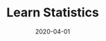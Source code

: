 ---
title: "Learn Statistics"
date: 2020-04-01
bgImage: /images/background/page-title.png
description : "This is meta description"
---